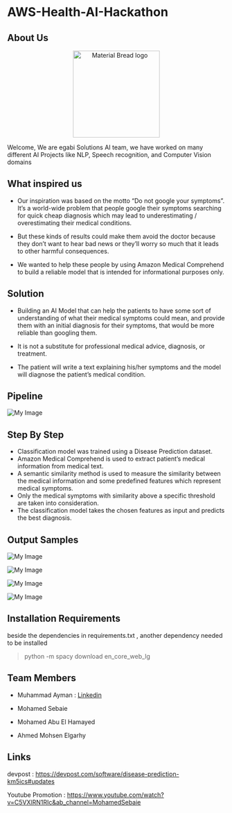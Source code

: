 # AWS-Health-AI-Hackathon

## About Us
<p align="center">
    <img width="200" src="https://github.com/muhammadayman97/AWS-Health-AI-Hackathon/blob/main/images/egabi.png" alt="Material Bread logo">
</p>

Welcome, We are egabi Solutions AI team, we have worked on many different AI Projects like NLP, Speech recognition, and Computer Vision domains

## What inspired us

* Our inspiration was based on the motto “Do not google your symptoms”. It’s a world-wide problem that people google their symptoms searching for quick cheap diagnosis which may lead to underestimating / overestimating their medical conditions.

* But these kinds of results could make them avoid the doctor because they don’t want to hear bad news or they’ll worry so much that it leads to other harmful consequences.

* We wanted to help these people by using Amazon Medical Comprehend to build a reliable model that is intended for informational purposes only.


## Solution

* Building an AI Model that can help the patients to have some sort of understanding of what their medical symptoms could mean, and provide them with an initial diagnosis for their symptoms, that would be more reliable than googling them.

* It is not a substitute for professional medical advice, diagnosis, or treatment.

* The patient will write a text explaining his/her symptoms and the model will diagnose the patient’s medical condition.


## Pipeline

![My Image](https://github.com/muhammadayman97/AWS-Health-AI-Hackathon/blob/main/images/pipeline.jpg)


## Step By Step

* Classification model was trained using a Disease Prediction dataset.
* Amazon Medical Comprehend is used to extract patient’s medical information from medical text.
* A semantic similarity method is used to measure the similarity between the medical information and some predefined features which represent medical symptoms.
* Only the medical symptoms with similarity above a specific threshold are taken into consideration.
* The classification model takes the chosen features as input and predicts the best diagnosis.

## Output Samples

![My Image](https://github.com/muhammadayman97/AWS-Health-AI-Hackathon/blob/main/images/case1.jpeg)

![My Image](https://github.com/muhammadayman97/AWS-Health-AI-Hackathon/blob/main/images/case2.png)

![My Image](https://github.com/muhammadayman97/AWS-Health-AI-Hackathon/blob/main/images/case3.jpeg)

![My Image](https://github.com/muhammadayman97/AWS-Health-AI-Hackathon/blob/main/images/case4.png)


## Installation Requirements

beside the dependencies in requirements.txt , another dependency needed to be installed

> python -m spacy download en_core_web_lg


## Team Members

* Muhammad Ayman : [Linkedin](https://www.linkedin.com/in/m-ayman97/)

* Mohamed Sebaie

* Mohamed Abu El Hamayed

* Ahmed Mohsen Elgarhy 

## Links

devpost : https://devpost.com/software/disease-prediction-km5ics#updates

Youtube Promotion : https://www.youtube.com/watch?v=C5VXlRN1RIc&ab_channel=MohamedSebaie

